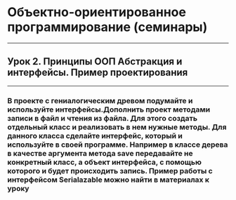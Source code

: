 # Объектно-ориентированное программирование (семинары)

___

## Урок 2. Принципы ООП Абстракция и интерфейсы. Пример проектирования

___

### В проекте с гениалогическим древом подумайте и используйте интерфейсы.Дополнить проект методами записи в файл и чтения из файла. Для этого создать отдельный класс и реализовать в нем нужные методы. Для данного класса сделайте интерфейс, который и используйте в своей программе. Например в классе дерева в качестве аргумента метода save передавайте не конкретный класс, а объект интерфейса, с помощью которого и будет происходить запись. Пример работы с интерфейсом Serialazable можно найти в материалах к уроку
